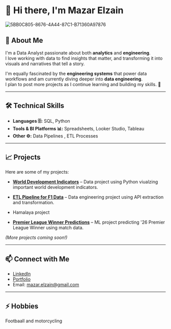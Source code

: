 # 👋 Hi there, I'm Mazar Elzain


![5BB0C805-8676-4A44-87C1-B71360A97876](https://github.com/user-attachments/assets/eafe9d65-6196-48e8-ac21-636a24395ac7)


## 💼 About Me
I'm a Data Analyst passionate about both **analytics** and **engineering**.  
I love working with data to find insights that matter, and transforming it into visuals and narratives that tell a story.  

I'm equally fascinated by the **engineering systems** that power data workflows and am currently diving deeper into **data engineering**.  
I plan to post more projects as I continue learning and building my skills. 🚀

---

## 🛠️ Technical Skills

- **Languages 🗄️:** SQL, Python 
- **Tools & BI Platforms 📊:** Spreadsheets, Looker Studio, Tableau 
- **Other ⚙️:** Data Pipelines , ETL Processes  

---
## 📈 Projects
Here are some of my projects:  

- **[World Development Indicators](https://github.com/MazarMoe/Data-Projects/blob/main/World_development_Indicators_notebook.ipynb)** – Data  project using Python  viualzing important world development indicators.  


- **[ETL Pipeline for F1 Data](https://github.com/MazarMoe/Data-Projects/blob/main/Premier%20League%20Winner%20Predictions%20.ipynb)** – Data engineering project using API extraction and transformation.

- Hamalaya project

- **[Premier League Winner Predictions](https://github.com/MazarMoe/Data-Projects/blob/main/Premier%20League%20Winner%20Predictions%20.ipynb)** – ML project predicting '26 Premier League Winner using match data.  

 

*(More projects coming soon!)*

---

## 📫 Connect with Me
- [LinkedIn](https://www.linkedin.com/in/your-linkedin/)  
- [Portfolio](https://www.datascienceportfol.io/Mazar_elzain)  
- Email: mazar.elzain@gmail.com 

---

## ⚡ Hobbies
Footbaall and motorcycling


